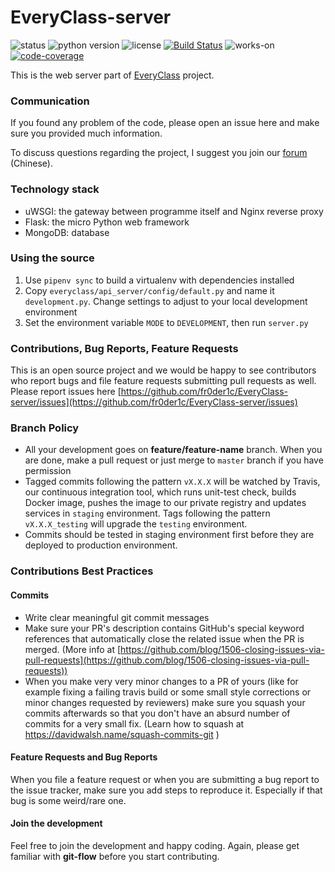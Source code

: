 # EveryClass-server

![status](https://img.shields.io/badge/status-stable-green.svg)
![python version](https://img.shields.io/badge/python-3.7-blue.svg)
![license](https://img.shields.io/badge/license-MPL_2.0-orange.svg)
[![Build Status](https://travis-ci.org/fr0der1c/EveryClass-server.svg?branch=develop)](https://travis-ci.org/fr0der1c/EveryClass-server)
![works-on](https://img.shields.io/badge/works%20on-my%20computer-brightgreen.svg)
[![code-coverage](https://codecov.io/gh/fr0der1c/EveryClass-server/branch/master/graph/badge.svg)](https://codecov.io/gh/fr0der1c/EveryClass-server)

This is the web server part of [EveryClass](https://github.com/fr0der1c/EveryClass) project.


### Communication

If you found any problem of the code, please open an issue here and make sure you provided much information.

To discuss questions regarding the project, I suggest you join our [forum](https://base.admirable.pro/c/everyclass) (Chinese).


### Technology stack

- uWSGI: the gateway between programme itself and Nginx reverse proxy
- Flask: the micro Python web framework
- MongoDB: database


### Using the source

1. Use ``pipenv sync`` to build a virtualenv with dependencies installed
2. Copy `everyclass/api_server/config/default.py` and name it `development.py`. Change settings to adjust to your local development environment
4. Set the environment variable `MODE` to `DEVELOPMENT`, then run `server.py`

### Contributions, Bug Reports, Feature Requests

This is an open source project and we would be happy to see contributors who report bugs and file feature requests submitting pull requests as well. Please report issues here [https://github.com/fr0der1c/EveryClass-server/issues](https://github.com/fr0der1c/EveryClass-server/issues)

### Branch Policy

- All your development goes on **feature/feature-name** branch. When you are done, make a pull request or just merge to `master` branch if you have permission
- Tagged commits following the pattern `vX.X.X` will be watched by Travis, our continuous integration tool, which runs unit-test check, builds Docker image, pushes the image to our private registry and updates services in `staging` environment. Tags following the pattern `vX.X.X_testing` will upgrade the `testing` environment.
- Commits should be tested in staging environment first before they are deployed to production environment.


### Contributions Best Practices
#### Commits

- Write clear meaningful git commit messages
- Make sure your PR's description contains GitHub's special keyword references that automatically close the related issue when the PR is merged. (More info at  [https://github.com/blog/1506-closing-issues-via-pull-requests](https://github.com/blog/1506-closing-issues-via-pull-requests))
- When you make very very minor changes to a PR of yours (like for example fixing a failing travis build or some small style corrections or minor changes requested by reviewers) make sure you squash your commits afterwards so that you don't have an absurd number of commits for a very small fix. (Learn how to squash at https://davidwalsh.name/squash-commits-git )


#### Feature Requests and Bug Reports

When you file a feature request or when you are submitting a bug report to the issue tracker, make sure you add steps to reproduce it. Especially if that bug is some weird/rare one.

#### Join the development

Feel free to join the development and happy coding. Again, please get familiar with **git-flow** before you start contributing.